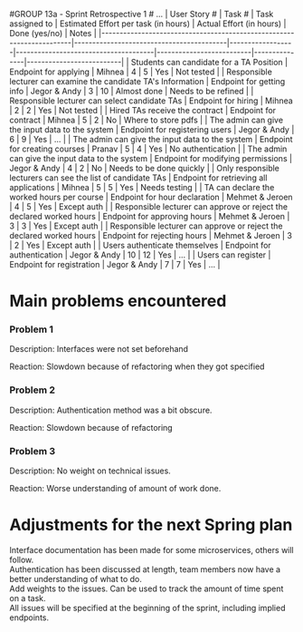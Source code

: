 #GROUP 13a - Sprint Retrospective 1 # ...
| User Story #                                                         | Task #                                   | Task assigned to | Estimated Effort per task (in hours) | Actual Effort (in hours) | Done (yes/no) | Notes                    |
|----------------------------------------------------------------------|------------------------------------------|------------------|--------------------------------------|--------------------------|---------------|--------------------------|
| Students can candidate for a TA Position                             | Endpoint for applying                    | Mihnea           | 4                                    | 5                        | Yes           | Not tested               |
| Responsible lecturer can examine the candidate TA's Information      | Endpoint for getting info                | Jegor & Andy     | 3                                    | 10                       | Almost done   | Needs to be refined      |
| Responsible lecturer can select candidate TAs                        | Endpoint for hiring                      | Mihnea           | 2                                    | 2                        | Yes           | Not tested               |
| Hired TAs receive the contract                                       | Endpoint for contract                    | Mihnea           | 5                                    | 2                        | No            | Where to store pdfs      |
| The admin can give the input data to the system                      | Endpoint for registering users           | Jegor & Andy     | 6                                    | 9                        | Yes           | ...                      |
| The admin can give the input data to the system                      | Endpoint for creating courses            | Pranav           | 5                                    | 4                        | Yes           | No authentication        |
| The admin can give the input data to the system                      | Endpoint for modifying permissions       | Jegor & Andy     | 4                                    | 2                        | No            | Needs to be done quickly |
| Only responsible lecturers can see the list of candidate TAs         | Endpoint for retrieving all applications | Mihnea           | 5                                    | 5                        | Yes           | Needs testing            |
| TA can declare the worked hours per course                           | Endpoint for hour declaration            | Mehmet & Jeroen  | 4                                    | 5                        | Yes           | Except auth              |
| Responsible lecturer can approve or reject the declared worked hours | Endpoint for approving hours             | Mehmet & Jeroen  | 3                                    | 3                        | Yes           | Except auth              |
| Responsible lecturer can approve or reject the declared worked hours | Endpoint for rejecting hours             | Mehmet & Jeroen  | 3                                    | 2                        | Yes           | Except auth              |
| Users authenticate themselves                                        | Endpoint for authentication              | Jegor & Andy     | 10                                   | 12                       | Yes           | ...                      |
| Users can register                                                   | Endpoint for registration                | Jegor & Andy     | 7                                    | 7                        | Yes           | ...                      |

# Main problems encountered
### Problem 1
Description: Interfaces were not set beforehand 

Reaction: Slowdown because of refactoring when they got specified

### Problem 2
Description: Authentication method was a bit obscure.

Reaction: Slowdown because of refactoring

### Problem 3
Description: No weight on technical issues.

Reaction: Worse understanding of amount of work done.

# Adjustments for the next Spring plan
Interface documentation has been made for some microservices, others will follow.<br>
Authentication has been discussed at length, team members now have a better understanding of what to do.<br>
Add weights to the issues. Can be used to track the amount of time spent on a task.<br>
All issues will be specified at the beginning of the sprint, including implied endpoints.



